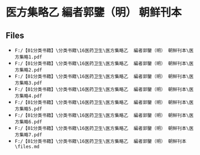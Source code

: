 # 医方集略乙  編者郭鑒（明） 朝鲜刊本

## Files

- `F:/【01分类书籍】\分类书籍\16医药卫生\医方集略乙  編者郭鑒（明） 朝鲜刊本\医方集略1.pdf`
- `F:/【01分类书籍】\分类书籍\16医药卫生\医方集略乙  編者郭鑒（明） 朝鲜刊本\医方集略2.pdf`
- `F:/【01分类书籍】\分类书籍\16医药卫生\医方集略乙  編者郭鑒（明） 朝鲜刊本\医方集略3.pdf`
- `F:/【01分类书籍】\分类书籍\16医药卫生\医方集略乙  編者郭鑒（明） 朝鲜刊本\医方集略4.pdf`
- `F:/【01分类书籍】\分类书籍\16医药卫生\医方集略乙  編者郭鑒（明） 朝鲜刊本\医方集略5.pdf`
- `F:/【01分类书籍】\分类书籍\16医药卫生\医方集略乙  編者郭鑒（明） 朝鲜刊本\医方集略6.pdf`
- `F:/【01分类书籍】\分类书籍\16医药卫生\医方集略乙  編者郭鑒（明） 朝鲜刊本\医方集略7.pdf`
- `F:/【01分类书籍】\分类书籍\16医药卫生\医方集略乙  編者郭鑒（明） 朝鲜刊本\files.md`
